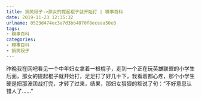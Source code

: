 ```yaml
---
title: 搞笑段子->那女的提起棍子就开始打 | 糗事百科
date: 2019-11-23 12:35:32
urlname: 0523d474ec3a7d3bb4070f8eceaa50e8
tags: 
- 糗事百科
categories:
- 糗事百科
- 搞笑段子
---
```

昨晚我在网吧看见一个中年妇女拿着一根棍子，走到一个正在玩英雄联盟的小学生后面，那女的提起棍子就开始打，足足打了好几十下，我看着都心疼，那个小学生硬是把那波团战打完，才转了过来，结果，那妇女狠狠的额说了句：“不好意思认错人了……”


